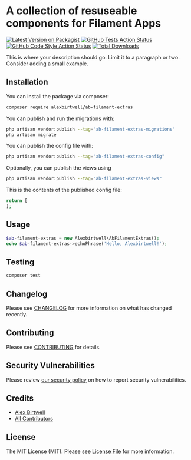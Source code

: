 # A collection of resuseable components for Filament Apps

[![Latest Version on Packagist](https://img.shields.io/packagist/v/alexbirtwell/ab-filament-extras.svg?style=flat-square)](https://packagist.org/packages/alexbirtwell/ab-filament-extras)
[![GitHub Tests Action Status](https://img.shields.io/github/workflow/status/alexbirtwell/ab-filament-extras/run-tests?label=tests)](https://github.com/alexbirtwell/ab-filament-extras/actions?query=workflow%3Arun-tests+branch%3Amain)
[![GitHub Code Style Action Status](https://img.shields.io/github/workflow/status/alexbirtwell/ab-filament-extras/Check%20&%20fix%20styling?label=code%20style)](https://github.com/alexbirtwell/ab-filament-extras/actions?query=workflow%3A"Check+%26+fix+styling"+branch%3Amain)
[![Total Downloads](https://img.shields.io/packagist/dt/alexbirtwell/ab-filament-extras.svg?style=flat-square)](https://packagist.org/packages/alexbirtwell/ab-filament-extras)



This is where your description should go. Limit it to a paragraph or two. Consider adding a small example.

## Installation

You can install the package via composer:

```bash
composer require alexbirtwell/ab-filament-extras
```

You can publish and run the migrations with:

```bash
php artisan vendor:publish --tag="ab-filament-extras-migrations"
php artisan migrate
```

You can publish the config file with:

```bash
php artisan vendor:publish --tag="ab-filament-extras-config"
```

Optionally, you can publish the views using

```bash
php artisan vendor:publish --tag="ab-filament-extras-views"
```

This is the contents of the published config file:

```php
return [
];
```

## Usage

```php
$ab-filament-extras = new Alexbirtwell\AbFilamentExtras();
echo $ab-filament-extras->echoPhrase('Hello, Alexbirtwell!');
```

## Testing

```bash
composer test
```

## Changelog

Please see [CHANGELOG](CHANGELOG.md) for more information on what has changed recently.

## Contributing

Please see [CONTRIBUTING](.github/CONTRIBUTING.md) for details.

## Security Vulnerabilities

Please review [our security policy](../../security/policy) on how to report security vulnerabilities.

## Credits

- [Alex Birtwell](https://github.com/alexbirtwell)
- [All Contributors](../../contributors)

## License

The MIT License (MIT). Please see [License File](LICENSE.md) for more information.
